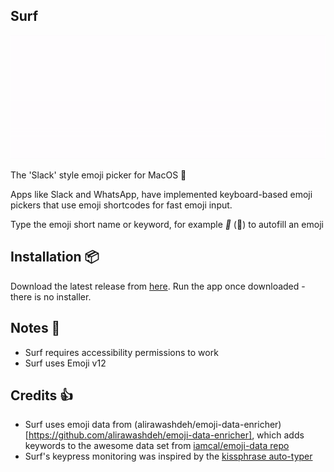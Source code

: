 ##  Surf

![demo](demo.gif)

The 'Slack' style emoji picker for MacOS 🌊

Apps like Slack and WhatsApp, have implemented keyboard-based emoji pickers that use emoji shortcodes for fast emoji input.

Type the emoji short name or keyword, for example *:tada:* (🎉) to autofill an emoji


## Installation 📦

Download the latest release from [here](https://github.com/alirawashdeh/surf/releases/). Run the app once downloaded - there is no installer.


## Notes 📃

- Surf requires accessibility permissions to work
- Surf uses Emoji v12

## Credits 👍

- Surf uses emoji data from (alirawashdeh/emoji-data-enricher)[https://github.com/alirawashdeh/emoji-data-enricher], which adds keywords to the awesome data set from [iamcal/emoji-data repo](https://github.com/iamcal/emoji-data)
- Surf's keypress monitoring was inspired by the [kissphrase auto-typer](https://code.google.com/archive/p/kissphrase/)

